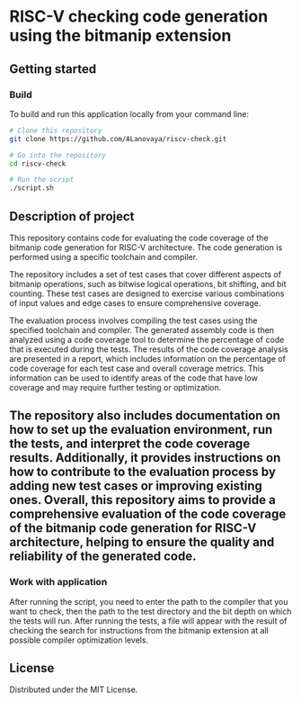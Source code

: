 # RISC-V checking code generation using the bitmanip extension
## Getting started


### Build

To build and run this application locally from your command line:

```bash
# Clone this repository
git clone https://github.com/ALanovaya/riscv-check.git

# Go into the repository
cd riscv-check

# Run the script
./script.sh
```

## Description of project
This repository contains code for evaluating the code coverage of the bitmanip code generation for RISC-V architecture. The code generation is performed using a specific toolchain and compiler.

The repository includes a set of test cases that cover different aspects of bitmanip operations, such as bitwise logical operations, bit shifting, and bit counting. These test cases are designed to exercise various combinations of input values and edge cases to ensure comprehensive coverage.

The evaluation process involves compiling the test cases using the specified toolchain and compiler. The generated assembly code is then analyzed using a code coverage tool to determine the percentage of code that is executed during the tests.
The results of the code coverage analysis are presented in a report, which includes information on the percentage of code coverage for each test case and overall coverage metrics. This information can be used to identify areas of the code that have low coverage and may require further testing or optimization.

The repository also includes documentation on how to set up the evaluation environment, run the tests, and interpret the code coverage results. Additionally, it provides instructions on how to contribute to the evaluation process by adding new test cases or improving existing ones.
Overall, this repository aims to provide a comprehensive evaluation of the code coverage of the bitmanip code generation for RISC-V architecture, helping to ensure the quality and reliability of the generated code.
---

### Work with application
After running the script, you need to enter the path to the compiler that you want to check, then the path to the test directory and the bit depth on which the tests will run. After running the tests, a file will appear with the result of checking the search for instructions from the bitmanip extension at all possible compiler optimization levels.

## License

Distributed under the MIT License.
